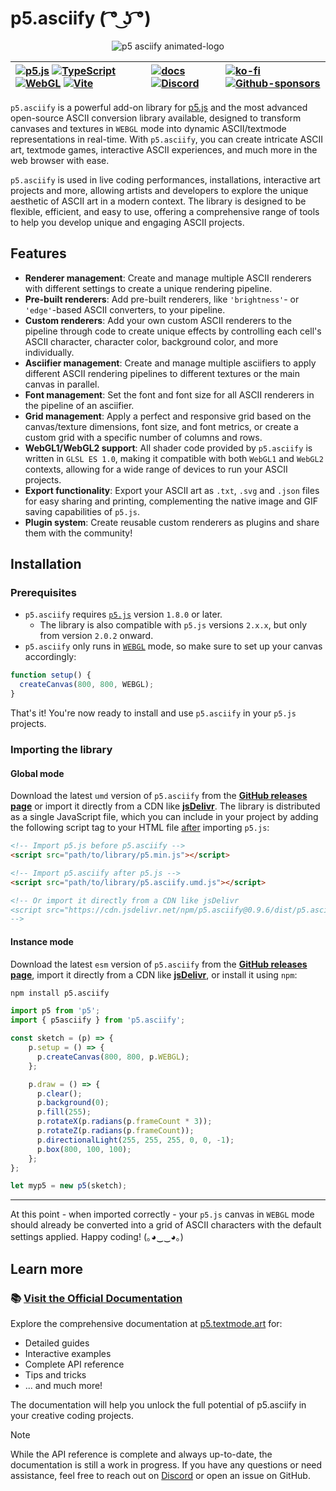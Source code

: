 # p5.asciify ( ͡° ͜ʖ ͡°)


<div align="center">

![p5 asciify animated-logo](https://github.com/user-attachments/assets/bdc42553-c800-43a9-bedb-75a39b2a67d3)


| [![p5.js](https://img.shields.io/badge/p5.js-ED225D?logo=p5.js&logoColor=white)](https://p5js.org/) [![TypeScript](https://img.shields.io/badge/TypeScript-3178C6?logo=typescript&logoColor=white)](https://www.typescriptlang.org/) [![WebGL](https://img.shields.io/badge/WebGL1-990000?logo=webgl&logoColor=white)](https://www.khronos.org/webgl/) [![Vite](https://img.shields.io/badge/Vite-646CFF?logo=vite&logoColor=white)](https://vitejs.dev/) | [![docs](https://img.shields.io/badge/docs-docusaurus-3ECC5F?logo=docusaurus&logoColor=white)](https://p5.textmode.art/) [![Discord](https://img.shields.io/discord/1357070706181017691?color=5865F2&label=Discord&logo=discord&logoColor=white)](https://discord.gg/sjrw8QXNks) | [![ko-fi](https://shields.io/badge/ko--fi-donate-ff5f5f?logo=ko-fi)](https://ko-fi.com/V7V8JG2FY) [![Github-sponsors](https://img.shields.io/badge/sponsor-30363D?logo=GitHub-Sponsors&logoColor=#EA4AAA)](https://github.com/sponsors/humanbydefinition) |
|:-------------|:-------------|:-------------|

</div>

`p5.asciify` is a powerful add-on library for [p5.js](https://p5js.org/) and the most advanced open-source ASCII conversion library available, designed to transform canvases and textures in `WEBGL` mode into dynamic ASCII/textmode representations in real-time. With `p5.asciify`, you can create intricate ASCII art, textmode games, interactive ASCII experiences, and much more in the web browser with ease.

`p5.asciify` is used in live coding performances, installations, interactive art projects and more, allowing artists and developers to explore the unique aesthetic of ASCII art in a modern context. The library is designed to be flexible, efficient, and easy to use, offering a comprehensive range of tools to help you develop unique and engaging ASCII projects.

## Features

- **Renderer management**: Create and manage multiple ASCII renderers with different settings to create a unique rendering pipeline.
- **Pre-built renderers**: Add pre-built renderers, like `'brightness'`- or `'edge'`-based ASCII converters, to your pipeline.
- **Custom renderers**: Add your own custom ASCII renderers to the pipeline through code to create unique effects by controlling each cell's ASCII character, character color, background color, and more individually.
- **Asciifier management**: Create and manage multiple asciifiers to apply different ASCII rendering pipelines to different textures or the main canvas in parallel.
- **Font management**: Set the font and font size for all ASCII renderers in the pipeline of an asciifier.
- **Grid management**: Apply a perfect and responsive grid based on the canvas/texture dimensions, font size, and font metrics, or create a custom grid with a specific number of columns and rows.
- **WebGL1/WebGL2 support**: All shader code provided by `p5.asciify` is written in `GLSL ES 1.0`, making it compatible with both `WebGL1` and `WebGL2` contexts, allowing for a wide range of devices to run your ASCII projects.
- **Export functionality**: Export your ASCII art as `.txt`, `.svg` and `.json` files for easy sharing and printing, complementing the native image and GIF saving capabilities of `p5.js`.
- **Plugin system**: Create reusable custom renderers as plugins and share them with the community!

## Installation

### Prerequisites

- `p5.asciify` requires [`p5.js`](https://p5js.org/) version `1.8.0` or later.
  - The library is also compatible with `p5.js` versions `2.x.x`, but only from version `2.0.2` onward.
- `p5.asciify` only runs in [`WEBGL`](https://p5js.org/reference/#/p5/createCanvas) mode, so make sure to set up your canvas accordingly:

```javascript
function setup() {
  createCanvas(800, 800, WEBGL);
}
```

That's it! You're now ready to install and use `p5.asciify` in your `p5.js` projects.

### Importing the library

#### Global mode

Download the latest `umd` version of `p5.asciify` from the [**GitHub releases page**](https://github.com/humanbydefinition/p5.asciify/releases/) or import it directly from a CDN like [**jsDelivr**](https://www.jsdelivr.com/package/npm/p5.asciify). The library is distributed as a single JavaScript file, which you can include in your project by adding the following script tag to your HTML file <u>after</u> importing `p5.js`:

```html
<!-- Import p5.js before p5.asciify -->
<script src="path/to/library/p5.min.js"></script>

<!-- Import p5.asciify after p5.js -->
<script src="path/to/library/p5.asciify.umd.js"></script>

<!-- Or import it directly from a CDN like jsDelivr
<script src="https://cdn.jsdelivr.net/npm/p5.asciify@0.9.6/dist/p5.asciify.umd.min.js"></script> 
-->
```

#### Instance mode

Download the latest `esm` version of `p5.asciify` from the [**GitHub releases page**](https://github.com/humanbydefinition/p5.asciify/releases/), import it directly from a CDN like [**jsDelivr**](https://www.jsdelivr.com/package/npm/p5.asciify), or install it using `npm`:

```bash
npm install p5.asciify
```

```javascript
import p5 from 'p5';
import { p5asciify } from 'p5.asciify';

const sketch = (p) => {
    p.setup = () => {
      p.createCanvas(800, 800, p.WEBGL);
    };

    p.draw = () => {
      p.clear();
      p.background(0);
      p.fill(255);
      p.rotateX(p.radians(p.frameCount * 3));
      p.rotateZ(p.radians(p.frameCount));
      p.directionalLight(255, 255, 255, 0, 0, -1);
      p.box(800, 100, 100);
    };
};

let myp5 = new p5(sketch);
```

<hr />

At this point - when imported correctly - your `p5.js` canvas in `WEBGL` mode should already be converted into a grid of ASCII characters with the default settings applied. Happy coding! (｡◕‿‿◕｡)

## Learn more

### 📚 [Visit the Official Documentation](https://p5.textmode.art/)

Explore the comprehensive documentation at [p5.textmode.art](https://p5.textmode.art/) for:
- Detailed guides
- Interactive examples
- Complete API reference
- Tips and tricks
- ... and much more!

The documentation will help you unlock the full potential of p5.asciify in your creative coding projects.

> [!NOTE]
> While the API reference is complete and always up-to-date, the documentation is still a work in progress. If you have any questions or need assistance, feel free to reach out on [Discord](https://discord.gg/sjrw8QXNks) or open an issue on GitHub.